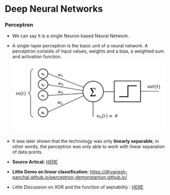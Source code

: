 # Deep Neural Networks

### Perceptron
- We can say it is a single Neuron based Neural Network.
- A single-layer perceptron is the basic unit of a neural network. A perceptron consists of input values, weights and a bias, a weighted sum and activation function.
![fsdfsd](./Sources/Basic_Perceptron.jpg)

- It was later shown that the technology was only **linearly separable**, in other words, the perceptron was only able to work with linear separation of data points.
- **Source Artical:** [HERE](https://towardsdatascience.com/what-is-a-perceptron-basics-of-neural-networks-c4cfea20c590)

- **Little Demo on linear classification:** https://dhyanesh-panchal.github.io/perceptron-demonstartion.github.io/
- Little Discussion on XOR and the function of seprability : [HERE](https://stackoverflow.com/questions/9600888/single-perceptron-non-linear-evaluating-function)
